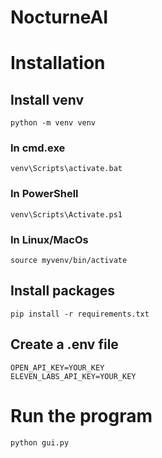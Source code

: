 # NocturneAI


# Installation

## Install venv
```python -m venv venv```
### In cmd.exe
```venv\Scripts\activate.bat```
### In PowerShell
```venv\Scripts\Activate.ps1```
### In Linux/MacOs
```source myvenv/bin/activate```

## Install packages
```pip install -r requirements.txt```


## Create a .env file
```
OPEN_API_KEY=YOUR_KEY
ELEVEN_LABS_API_KEY=YOUR_KEY
```

# Run the program
```python gui.py```